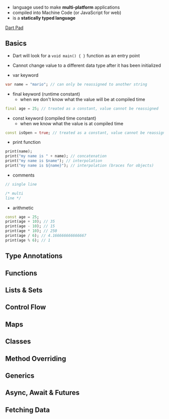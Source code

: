 - language used to make **multi-platform** applications
- compiled into Machine Code (or JavaScript for web)
- is a **statically typed language**

[Dart Pad](https://dartpad.dev/?)
## Basics

- Dart will look for a `void main() { }` function as an entry point
- Cannot change value to a different data type after it has been initialized

- var keyword
```dart
var name = "mario"; // can only be reassigned to another string
```

- final keyword (runtime constant)
	- when we don't know what the value will be at compiled time
```Dart
final age = 25; // treated as a constant, value cannot be reassigned
```

- const keyword (compiled time constant)
	- when we know what the value is at compiled time
```Dart
const isOpen = true; // treated as a constant, value cannot be reassigned
```

- print function
```Dart
print(name);
print("my name is " + name); // concatenation
print("my name is $name"); // interpolation
print("my name is ${name}"); // interpolation (braces for objects)
```

- comments
```Dart
// single line

/* multi 
line */
```

- arithmetic
```Dart
const age = 25;
print(age + 10); // 35
print(age - 10); // 15
print(age * 10); // 250
print(age / 6); // 4.166666666666667
print(age % 6); // 1
```




## Type Annotations

## Functions

## Lists & Sets

## Control Flow

## Maps

## Classes

## Method Overriding

## Generics

## Async, Await & Futures

## Fetching Data

